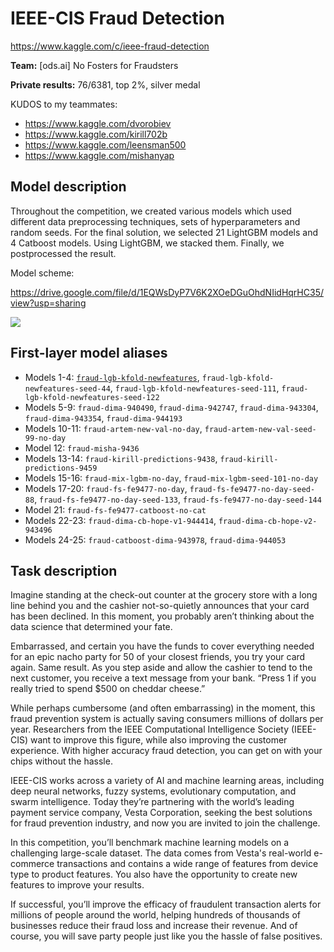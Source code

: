 # IEEE-CIS Fraud Detection
https://www.kaggle.com/c/ieee-fraud-detection

**Team:** [ods.ai] No Fosters for Fraudsters

**Private results:** 76/6381, top 2%, silver medal

KUDOS to my teammates:
  - https://www.kaggle.com/dvorobiev
  - https://www.kaggle.com/kirill702b
  - https://www.kaggle.com/leensman500
  - https://www.kaggle.com/mishanyap

## Model description

Throughout the competition, we created various models which used different data preprocessing techniques, sets of hyperparameters and random seeds. For the final solution, we selected 21 LightGBM models and 4 Catboost models. Using LightGBM, we stacked them. Finally, we postprocessed the result.

Model scheme:

https://drive.google.com/file/d/1EQWsDyP7V6K2XOeDGuOhdNIidHqrHC35/view?usp=sharing

![](https://github.com/blacKitten13/kaggle-fraud-detection/blob/master/FraudDetection_Solution_Scheme.png?raw=true)

## First-layer model aliases

- Models 1-4: [`fraud-lgb-kfold-newfeatures`](https://github.com/blacKitten13/kaggle-fraud-detection/blob/master/ligthgbm_models/fraud-lgb-kfold-newfeatures.ipynb), `fraud-lgb-kfold-newfeatures-seed-44`, `fraud-lgb-kfold-newfeatures-seed-111`, `fraud-lgb-kfold-newfeatures-seed-122`
- Models 5-9: `fraud-dima-940490`, `fraud-dima-942747`, `fraud-dima-943304`, `fraud-dima-943354`, `fraud-dima-944193`
- Models 10-11: `fraud-artem-new-val-no-day`, `fraud-artem-new-val-seed-99-no-day`
- Model 12: `fraud-misha-9436`
- Models 13-14: `fraud-kirill-predictions-9438`, `fraud-kirill-predictions-9459`
- Models 15-16: `fraud-mix-lgbm-no-day`, `fraud-mix-lgbm-seed-101-no-day`
- Models 17-20: `fraud-fs-fe9477-no-day`, `fraud-fs-fe9477-no-day-seed-88`, `fraud-fs-fe9477-no-day-seed-133`, `fraud-fs-fe9477-no-day-seed-144`
- Model 21: `fraud-fs-fe9477-catboost-no-cat`
- Models 22-23: `fraud-dima-cb-hope-v1-944414`, `fraud-dima-cb-hope-v2-943496`
- Models 24-25: `fraud-catboost-dima-943978`, `fraud-dima-944053`

## Task description
Imagine standing at the check-out counter at the grocery store with a long line behind you and the cashier not-so-quietly announces that your card has been declined. In this moment, you probably aren’t thinking about the data science that determined your fate.

Embarrassed, and certain you have the funds to cover everything needed for an epic nacho party for 50 of your closest friends, you try your card again. Same result. As you step aside and allow the cashier to tend to the next customer, you receive a text message from your bank. “Press 1 if you really tried to spend $500 on cheddar cheese.”

While perhaps cumbersome (and often embarrassing) in the moment, this fraud prevention system is actually saving consumers millions of dollars per year. Researchers from the IEEE Computational Intelligence Society (IEEE-CIS) want to improve this figure, while also improving the customer experience. With higher accuracy fraud detection, you can get on with your chips without the hassle.

IEEE-CIS works across a variety of AI and machine learning areas, including deep neural networks, fuzzy systems, evolutionary computation, and swarm intelligence. Today they’re partnering with the world’s leading payment service company, Vesta Corporation, seeking the best solutions for fraud prevention industry, and now you are invited to join the challenge.

In this competition, you’ll benchmark machine learning models on a challenging large-scale dataset. The data comes from Vesta's real-world e-commerce transactions and contains a wide range of features from device type to product features. You also have the opportunity to create new features to improve your results.

If successful, you’ll improve the efficacy of fraudulent transaction alerts for millions of people around the world, helping hundreds of thousands of businesses reduce their fraud loss and increase their revenue. And of course, you will save party people just like you the hassle of false positives.

